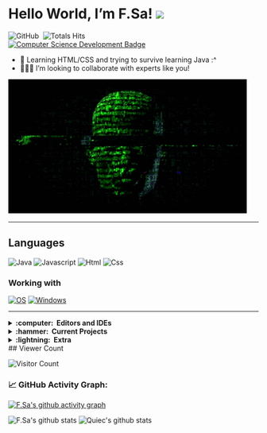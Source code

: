 # Hello World, I’m F.Sa! <img src="https://raw.githubusercontent.com/MartinHeinz/MartinHeinz/master/wave.gif" width="30px">
![GitHub](https://img.shields.io/badge/GITHUB-%23121011.svg?&style=flat&logo=github&logoColor=white)&nbsp;
![Totals Hits](https://komarev.com/ghpvc/?username=FSa-git&style=flat&color=orange&label=PROFILE+VIEWS)
<br>
[![Computer Science Development Badge](https://img.shields.io/badge/-Computer%20Science%20Student-FAB040?style=flat&logoColor=white)](https://github.com/)

- 🌱 Learning HTML/CSS and trying to survive learning Java :^
- 👨🏻‍💻 I’m looking to collaborate with experts like you!

![](https://github.com/FSa-git/Images/blob/main/giphy.gif)

<hr></hr>

## Languages

![Java](https://img.shields.io/badge/Java-ED8B00?style=flat&logo=java&logoColor=white)
![Javascript](https://img.shields.io/badge/JavaScript-323330?style=flat&logo=javascript&logoColor=F7DF1E)
![Html](https://img.shields.io/badge/HTML5-E34F26?style=flat&logo=html5&logoColor=white)
![Css](https://img.shields.io/badge/CSS3-1572B6?style=flat&logo=css3&logoColor=white)

### Working with 
[![OS](https://img.shields.io/badge/OS-macOS-informational?style=flat-square&logo=apple&logoColor=white)](https://en.wikipedia.org/wiki/MacOS)
<a target="_blank" rel="noopener noreferrer" href="https://camo.githubusercontent.com/b44114213a5a462903bd69611bb6846f1dc41fe6f3230bd37c67c3d4eb65f08c/68747470733a2f2f696d672e736869656c64732e696f2f62616467652f2d57696e646f77732d626c61636b3f7374796c653d666c61742d737175617265266c6f676f3d77696e646f7773266c6f676f436f6c6f723d626c7565"><img src="https://camo.githubusercontent.com/b44114213a5a462903bd69611bb6846f1dc41fe6f3230bd37c67c3d4eb65f08c/68747470733a2f2f696d672e736869656c64732e696f2f62616467652f2d57696e646f77732d626c61636b3f7374796c653d666c61742d737175617265266c6f676f3d77696e646f7773266c6f676f436f6c6f723d626c7565" alt="Windows" data-canonical-src="https://img.shields.io/badge/-Windows-black?style=flat-square&amp;logo=windows&amp;logoColor=blue" style="max-width: 100%;"></a>

<hr></hr>

<details>
  <summary><b>:computer: &nbsp;Editors and IDEs</b></summary>
  <br/>
  
  ![Eclipse](https://img.shields.io/badge/ECLIPSE-2C2255.svg?&style=flat&logo=eclipse)&nbsp;
  ![IntelliJ](https://img.shields.io/badge/INTELLIJ-000000.svg?&style=flat&logo=intellij-idea)&nbsp;\
  ![Vscode](https://img.shields.io/badge/Visual_Studio_Code-0078D4?style=flat&logo=visual%20studio%20code&logoColor=white)
  
</details>

<details>
  <summary><b>:hammer: &nbsp;Current Projects</b></summary>
  <br/>
  
 - [ ] Sardinien.com 
 - [ ] Prj1_Java
 - [ ] Html_School
 - [ ] FSa Portfolio
  
</details>

<details>
  <summary><b>:lightning: &nbsp;Extra</b></summary>
  <br/>
  
![Adobe Photoshop](https://img.shields.io/badge/adobe%20photoshop-%2331A8FF.svg?style=for-the-badge&logo=adobe%20photoshop&logoColor=white)
![Adobe Illustrator](https://img.shields.io/badge/adobe%20illustrator-%23FF9A00.svg?style=for-the-badge&logo=adobe%20illustrator&logoColor=white)

</details>  
## Viewer Count

![Visitor Count](https://profile-counter.glitch.me/FSa-git/count.svg)

### 📈 GitHub Activity Graph:
[![F.Sa's github activity graph](https://github-readme-activity-graph.cyclic.app/graph?username=FSa-git&theme=github-compact)](https://github.com/Fsa-git/github-readme-activity-graph)

![F.Sa's github stats](https://github-readme-stats.vercel.app/api?username=FSa-git&show_icons=true&theme=radical&include_all_commits=true) ![Quiec's github stats](https://github-readme-stats.vercel.app/api/top-langs/?username=FSa-git&theme=radical&layout=compact)

<!---
FSa-git/FSa-git is a ✨ special ✨ repository because its `README.md` (this file) appears on your GitHub profile.
You can click the Preview link to take a look at your changes.

![Photoshop](https://img.shields.io/badge/Adobe%20Photoshop-31A8FF?style=flat&logo=Adobe%20Photoshop&logoColor=black)
![Lightroom](https://img.shields.io/badge/Adobe%20Lightroom-31A8FF?style=flat&logo=Adobe%20Lightroom&logoColor=white)

--->
